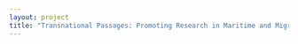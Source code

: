 ```yaml
--- 
layout: project 
title: "Transnational Passages: Promoting Research in Maritime and Migrant Labor Collections of the Pacific Slope" 
---
```



